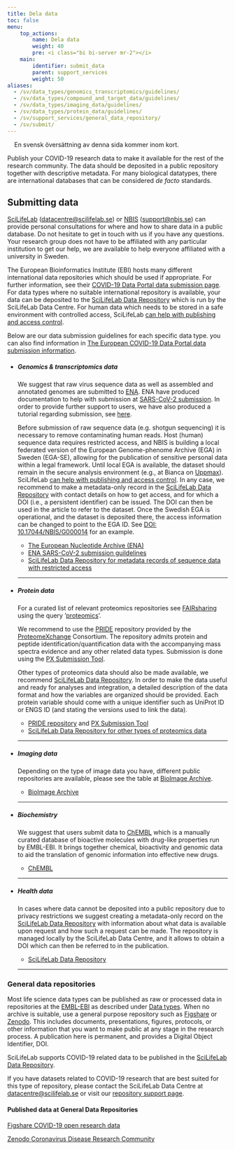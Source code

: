 ```yaml
---
title: Dela data
toc: false
menu:
    top_actions:
        name: Dela data
        weight: 40
        pre: <i class="bi bi-server mr-2"></i>
    main:
        identifier: submit_data
        parent: support_services
        weight: 50
aliases:
  - /sv/data_types/genomics_transcriptomics/guidelines/
  - /sv/data_types/compound_and_target_data/guidelines/
  - /sv/data_types/imaging_data/guidelines/
  - /sv/data_types/protein_data/guidelines/
  - /sv/support_services/general_data_repository/
  - /sv/submit/
---
```


<div class="alert alert-info">
  <i class="bi bi-exclamation-triangle-fill"></i>
  <span>En svensk översättning av denna sida kommer inom kort.</span>
</div>

Publish your COVID-19 research data to make it available for the rest of the research community. The data should be deposited in a public repository together with descriptive metadata. For many biological datatypes, there are international databases that can be considered _de facto_ standards.

## Submitting data

[SciLifeLab](https://www.scilifelab.se/) (datacentre@scilifelab.se) or [NBIS](https://nbis.se/) (support@nbis.se)
can provide personal consultations for where and how to share data in a public database. Do not hesitate to get in touch with us if you have any questions. Your research group does not have to be affiliated with any particular institution to get our help, we are available to help everyone affiliated with a university in Sweden.

The European Bioinformatics Institute (EBI) hosts many different international data repositories which should be used if appropriate. For further information, see their [COVID-19 Data Portal data submission page](https://www.covid19dataportal.org/submit-data). For data types where no suitable international repository is available, your data can be deposited to the [SciLifeLab Data Repository](https://scilifelab.se/data/repository) which is run by the SciLifeLab Data Centre. For human data which needs to be stored in a safe environment with controlled access, SciLifeLab [can help with publishing and access control](https://www.scilifelab.se/data/humandata/).

Below are our data submission guidelines for each specific data type. you can also find information in [The European COVID-19 Data Portal data submission information](https://www.covid19dataportal.org/submit-data).

* ##### Genomics & transcriptomics data

    We suggest that raw virus sequence data as well as assembled and annotated genomes are submitted to [ENA](https://www.ebi.ac.uk/ena). ENA have produced documentation to help with submission at [SARS-CoV-2 submission](https://ena-browser-docs.readthedocs.io/en/latest/help_and_guides/sars-cov-2-submissions.html). In order to provide further support to users, we have also produced a tutorial regarding submission, see [here](/support_services/tutorial_ena/tutorial_ena_intro).

    Before submission of raw sequence data (e.g. shotgun sequencing) it is necessary to remove contaminating human reads. Host (human) sequence data requires restricted access, and NBIS is building a local federated version of the European Genome-phenome Archive (EGA) in Sweden (EGA-SE), allowing for the publication of sensitive personal data within a legal framework. Until local EGA is available, the dataset should remain in the secure analysis environment (e.g., at Bianca on [Uppmax](https://www.uppmax.uu.se/)). SciLifeLab [can help with publishing and access control](https://www.scilifelab.se/data/humandata/). In any case, we recommend to make a metadata-only record in the [SciLifeLab Data Repository](/support_services/general_data_repository/) with contact details on how to get access, and for which a DOI (i.e., a persistent identifier) can be issued. The DOI can then be used in the article to refer to the dataset. Once the Swedish EGA is operational, and the dataset is deposited there, the access information can be changed to point to the EGA ID. See [DOI: 10.17044/NBIS/G000014](https://doi.org/10.17044/NBIS/G000014) for an example.

    * [The European Nucleotide Archive (ENA)](https://www.ebi.ac.uk/ena)
    * [ENA SARS-CoV-2 submission guildelines](https://ena-browser-docs.readthedocs.io/en/latest/help_and_guides/sars-cov-2-submissions.html)
    * [SciLifeLab Data Repository for metadata records of sequence data with restricted access](https://scilifelab.se/data/repository)

    ***

* ##### Protein data

    For a curated list of relevant proteomics repositories see [FAIRsharing](https://fairsharing.org/) using the query ’[proteomics](https://fairsharing.org/search/?q=proteomics&content=biodbcore&name=&taxonomies=&organisations=&shortname=&description=&supportlinks=&licenses=&countries=&maintainers=&expanded_onto_domains=&expanded_onto_disciplines=&user_defined_tags=&record_id=&miriam_id=&search_state=hidden)’.

    We recommend to use the [PRIDE](https://www.ebi.ac.uk/pride/) repository provided by the [ProteomeXchange](http://www.proteomexchange.org/) Consortium. The repository admits protein and peptide identification/quantification data with the accompanying mass spectra evidence and any other related data types. Submission is done using the [PX Submission Tool](https://www.ebi.ac.uk/pride/markdownpage/pridesubmissiontool).

    Other types of proteomics data should also be made available, we recommend [SciLifeLab Data Repository](/support_services/general_data_repository/). In order to make the data useful and ready for analyses and integration, a detailed description of the data format and how the variables are organized should be provided. Each protein variable should come with a unique identifier such as UniProt ID or ENGS ID (and stating the versions used to link the data).

    * [PRIDE repository](https://www.ebi.ac.uk/pride/) and [PX Submission Tool](https://www.ebi.ac.uk/pride/markdownpage/pridesubmissiontool)
    * [SciLifeLab Data Repository for other types of proteomics data](https://scilifelab.se/data/repository)

    ***

* ##### Imaging data

    Depending on the type of image data you have, different public repositories are available, please see the table at [BioImage Archive](https://www.ebi.ac.uk/bioimage-archive/).

    * [BioImage Archive](https://www.ebi.ac.uk/bioimage-archive/)

    ***

* ##### Biochemistry

    We suggest that users submit data to [ChEMBL](https://www.ebi.ac.uk/chembl/) which is a manually curated database of bioactive molecules with drug-like properties run by EMBL-EBI. It brings together chemical, bioactivity and genomic data to aid the translation of genomic information into effective new drugs.

    * [ChEMBL](https://www.ebi.ac.uk/chembl/)

    ***

* ##### Health data

    In cases where data cannot be deposited into a public repository due to privacy restrictions we suggest creating a metadata-only record on the [SciLifeLab Data Repository](https://scilifelab.se/data/repository) with information about what data is available upon request and how such a request can be made. The repository is managed locally by the SciLifeLab Data Centre, and it allows to obtain a DOI which can then be referred to in the publication.

    * [SciLifeLab Data Repository](https://scilifelab.se/data/repository)

    ***

### General data repositories

Most life science data types can be published as raw or processed data in repositories at the [EMBL-EBI](https://www.ebi.ac.uk) as described under [Data types](https://covid19dataportal.se/data_types/). When no archive is suitable, use a general purpose repository such as [Figshare](https://figshare.com) or [Zenodo](https://zenodo.org). This includes documents, presentations, figures, protocols, or other information that you want to make public at any stage in the research process. A publication here is permanent, and provides a Digital Object Identifier, DOI.

SciLifeLab supports COVID-19 related data to be published in the [SciLifeLab Data Repository](https://scilifelab.figshare.com).

If you have datasets related to COVID-19 research that are best suited for this type of repository, please contact the SciLifeLab Data Centre at [datacentre@scilifelab.se](mailto:datacentre@scilifelab.se) or visit our [repository support page](https://www.scilifelab.se/data/repository).

#### Published data at General Data Repositories

[Figshare COVID-19 open research data](https://covid19.figshare.com)

[Zenodo Coronavirus Disease Research Community](https://zenodo.org/communities/covid-19/)
